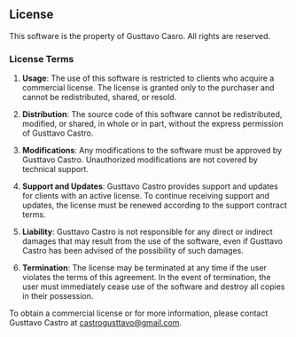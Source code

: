 ## License

This software is the property of Gusttavo Casro. All rights are reserved.

### License Terms

1. **Usage**: The use of this software is restricted to clients who acquire a commercial license. The license is granted only to the purchaser and cannot be redistributed, shared, or resold.

2. **Distribution**: The source code of this software cannot be redistributed, modified, or shared, in whole or in part, without the express permission of Gusttavo Castro.

3. **Modifications**: Any modifications to the software must be approved by Gusttavo Castro. Unauthorized modifications are not covered by technical support.

4. **Support and Updates**: Gusttavo Castro provides support and updates for clients with an active license. To continue receiving support and updates, the license must be renewed according to the support contract terms.

5. **Liability**: Gusttavo Castro is not responsible for any direct or indirect damages that may result from the use of the software, even if Gusttavo Castro has been advised of the possibility of such damages.

6. **Termination**: The license may be terminated at any time if the user violates the terms of this agreement. In the event of termination, the user must immediately cease use of the software and destroy all copies in their possession.

To obtain a commercial license or for more information, please contact Gusttavo Castro at [castrogusttavo@gmail.com](mailto:castrogusttavo@gmail.com).